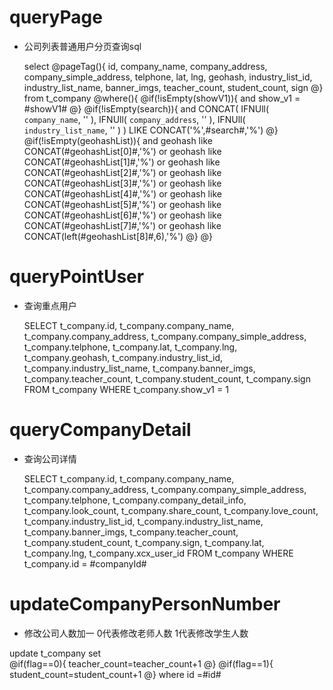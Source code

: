 queryPage
===
*  公司列表普通用户分页查询sql

	select
		@pageTag(){
		id,
		company_name,
		company_address, 
		company_simple_address,
		telphone,
		lat,
		lng,
		geohash,
		industry_list_id,
		industry_list_name,
		banner_imgs,
		teacher_count,
		student_count,
		sign
	@}
	from t_company
	@where(){
		@if(!isEmpty(showV1)){
		 and show_v1 = #showV1#
		@}
		@if(!isEmpty(search)){
		 and CONCAT( IFNUll( `company_name`, '' ), IFNUll( `company_address`, '' ), IFNUll( `industry_list_name`, '' ) ) LIKE CONCAT('%',#search#,'%')
		@}
		@if(!isEmpty(geohashList)){
		and  geohash like CONCAT(#geohashList[0]#,'%') or geohash like CONCAT(#geohashList[1]#,'%') or geohash like CONCAT(#geohashList[2]#,'%') or geohash like CONCAT(#geohashList[3]#,'%') or geohash like CONCAT(#geohashList[4]#,'%') 
		or geohash like CONCAT(#geohashList[5]#,'%') or geohash like CONCAT(#geohashList[6]#,'%') or geohash like CONCAT(#geohashList[7]#,'%') or geohash like CONCAT(left(#geohashList[8]#,6),'%') 
		@}
	@}
	

	
	
queryPointUser
===
* 查询重点用户
	
	SELECT
	t_company.id,
	t_company.company_name,
	t_company.company_address,
	t_company.company_simple_address,
	t_company.telphone,
	t_company.lat,
	t_company.lng,
	t_company.geohash,
	t_company.industry_list_id,
	t_company.industry_list_name,
	t_company.banner_imgs,
	t_company.teacher_count,
	t_company.student_count,
	t_company.sign
	FROM
	t_company
	WHERE
	t_company.show_v1 = 1
	
	
queryCompanyDetail
===
* 查询公司详情
	
	SELECT
	t_company.id,
	t_company.company_name,
	t_company.company_address,
	t_company.company_simple_address,
	t_company.telphone,
	t_company.company_detail_info,
	t_company.look_count,
	t_company.share_count,
	t_company.love_count,
	t_company.industry_list_id,
	t_company.industry_list_name,
	t_company.banner_imgs,
	t_company.teacher_count,
	t_company.student_count,
	t_company.sign,
	t_company.lat,
	t_company.lng,
	t_company.xcx_user_id
	FROM
	t_company
	WHERE
	t_company.id = #companyId#

	
updateCompanyPersonNumber
===
* 修改公司人数加一  0代表修改老师人数  1代表修改学生人数 

update t_company
set  
 @if(flag==0){
     teacher_count=teacher_count+1 
 @}
 @if(flag==1){
     student_count=student_count+1
 @}
 where id =#id#
    
	

	

	
